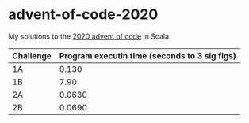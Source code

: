 # advent-of-code-2020
My solutions to the [2020 advent of code](adventofcode.com/2019) in Scala

| Challenge      | Program executin time (seconds to 3 sig figs) |
| ----------- | ----------- |
|1A|0.130|
|1B|7.90|
|2A|0.0630|
|2B|0.0690|
